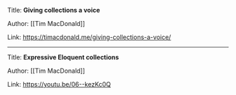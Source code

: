 Title: **Giving collections a voice**

Author: [[Tim MacDonald]]

Link: https://timacdonald.me/giving-collections-a-voice/

---
Title: **Expressive Eloquent collections**

Author: [[Tim MacDonald]]

Link: https://youtu.be/06--kezKc0Q